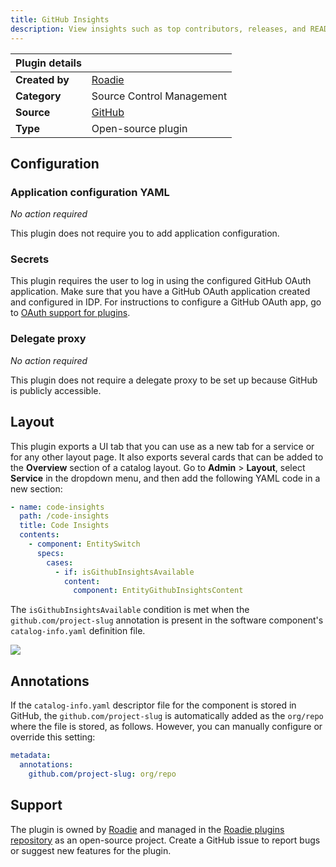 ```yaml
---
title: GitHub Insights
description: View insights such as top contributors, releases, and READMEs from GitHub.
---
```


| Plugin details |                                                                |
| -------------- | -------------------------------------------------------------- |
| **Created by** | [Roadie](https://roadie.io)                                    |
| **Category**   | Source Control Management                                      |
| **Source**     | [GitHub](https://github.com/roadieHQ/roadie-backstage-plugins) |
| **Type**       | Open-source plugin                                             |

## Configuration

### Application configuration YAML

_No action required_

This plugin does not require you to add application configuration.

### Secrets

This plugin requires the user to log in using the configured GitHub OAuth application. Make sure that you have a GitHub OAuth application created and configured in IDP. For instructions to configure a GitHub OAuth app, go to [OAuth support for plugins](https://developer.harness.io/docs/internal-developer-portal/plugins/oauth-support-for-plugins).

### Delegate proxy

_No action required_

This plugin does not require a delegate proxy to be set up because GitHub is publicly accessible.

## Layout

This plugin exports a UI tab that you can use as a new tab for a service or for any other layout page. It also exports several cards that can be added to the **Overview** section of a catalog layout. Go to **Admin** > **Layout**, select **Service** in the dropdown menu, and then add the following YAML code in a new section:

```yaml
- name: code-insights
  path: /code-insights
  title: Code Insights
  contents:
    - component: EntitySwitch
      specs:
        cases:
          - if: isGithubInsightsAvailable
            content:
              component: EntityGithubInsightsContent
```

The `isGithubInsightsAvailable` condition is met when the `github.com/project-slug` annotation is present in the software component's `catalog-info.yaml` definition file.

![](./static/github-insights.png)

## Annotations

If the `catalog-info.yaml` descriptor file for the component is stored in GitHub, the `github.com/project-slug` is automatically added as the `org/repo` where the file is stored, as follows. However, you can manually configure or override this setting:

```yaml
metadata:
  annotations:
    github.com/project-slug: org/repo
```

## Support

The plugin is owned by [Roadie](https://roadie.io) and managed in the [Roadie plugins repository](https://github.com/roadieHQ/roadie-backstage-plugins) as an open-source project. Create a GitHub issue to report bugs or suggest new features for the plugin.
